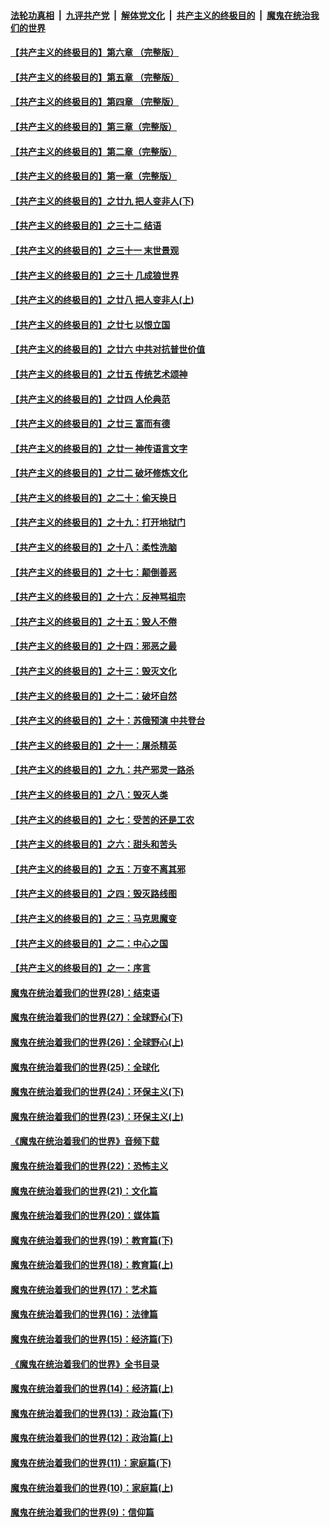 ####  [法轮功真相](../../../../basic/blob/master/README.md?t=04250431) &nbsp;|&nbsp; [九评共产党](../../../../9ping.md/blob/master/README.md?t=04250431) &nbsp;|&nbsp; [解体党文化](../../../../jtdwh.md/blob/master/README.md?t=04250431)  &nbsp;|&nbsp; [共产主义的终极目的](../../../../gczydzjmd.md/blob/master/README.md?t=04250431) &nbsp;|&nbsp; [魔鬼在统治我们的世界](../../../../mgztzwmdsj.md/blob/master/README.md?t=04250431) 

#### [【共产主义的终极目的】第六章 （完整版）](../pages/nsc422/n11428913.md?t=04250431) 

#### [【共产主义的终极目的】第五章 （完整版）](../pages/nsc422/n11428912.md?t=04250431) 

#### [【共产主义的终极目的】第四章 （完整版）](../pages/nsc422/n11428907.md?t=04250431) 

#### [【共产主义的终极目的】第三章（完整版）](../pages/nsc422/n11428848.md?t=04250431) 

#### [【共产主义的终极目的】第二章（完整版）](../pages/nsc422/n11428831.md?t=04250431) 

#### [【共产主义的终极目的】第一章（完整版）](../pages/nsc422/n11417651.md?t=04250431) 

#### [【共产主义的终极目的】之廿九 把人变非人(下)](../pages/nsc422/n11344140.md?t=04250431) 

#### [【共产主义的终极目的】之三十二 结语](../pages/nsc422/n11360535.md?t=04250431) 

#### [【共产主义的终极目的】之三十一 末世景观](../pages/nsc422/n11351129.md?t=04250431) 

#### [【共产主义的终极目的】之三十 几成狼世界](../pages/nsc422/n11348280.md?t=04250431) 

#### [【共产主义的终极目的】之廿八 把人变非人(上)](../pages/nsc422/n11340492.md?t=04250431) 

#### [【共产主义的终极目的】之廿七 以恨立国](../pages/nsc422/n11336944.md?t=04250431) 

#### [【共产主义的终极目的】之廿六 中共对抗普世价值](../pages/nsc422/n11324785.md?t=04250431) 

#### [【共产主义的终极目的】之廿五 传统艺术颂神](../pages/nsc422/n11296396.md?t=04250431) 

#### [【共产主义的终极目的】之廿四 人伦典范](../pages/nsc422/n11296397.md?t=04250431) 

#### [【共产主义的终极目的】之廿三 富而有德](../pages/nsc422/n11283598.md?t=04250431) 

#### [【共产主义的终极目的】之廿一 神传语言文字](../pages/nsc422/n11263265.md?t=04250431) 

#### [【共产主义的终极目的】之廿二 破坏修炼文化](../pages/nsc422/n11245728.md?t=04250431) 

#### [【共产主义的终极目的】之二十：偷天换日](../pages/nsc422/n11238846.md?t=04250431) 

#### [【共产主义的终极目的】之十九：打开地狱门](../pages/nsc422/n11206376.md?t=04250431) 

#### [【共产主义的终极目的】之十八：柔性洗脑](../pages/nsc422/n11199994.md?t=04250431) 

#### [【共产主义的终极目的】之十七：颠倒善恶](../pages/nsc422/n11179782.md?t=04250431) 

#### [【共产主义的终极目的】之十六：反神骂祖宗](../pages/nsc422/n11166798.md?t=04250431) 

#### [【共产主义的终极目的】之十五：毁人不倦](../pages/nsc422/n11166792.md?t=04250431) 

#### [【共产主义的终极目的】之十四：邪恶之最](../pages/nsc422/n11150249.md?t=04250431) 

#### [【共产主义的终极目的】之十三：毁灭文化](../pages/nsc422/n11135227.md?t=04250431) 

#### [【共产主义的终极目的】之十二：破坏自然](../pages/nsc422/n11135214.md?t=04250431) 

#### [【共产主义的终极目的】之十：苏俄预演 中共登台](../pages/nsc422/n11118424.md?t=04250431) 

#### [【共产主义的终极目的】之十一：屠杀精英](../pages/nsc422/n11118442.md?t=04250431) 

#### [【共产主义的终极目的】之九：共产邪灵一路杀](../pages/nsc422/n11114139.md?t=04250431) 

#### [【共产主义的终极目的】之八：毁灭人类](../pages/nsc422/n11108503.md?t=04250431) 

#### [【共产主义的终极目的】之七：受苦的还是工农](../pages/nsc422/n11101809.md?t=04250431) 

#### [【共产主义的终极目的】之六：甜头和苦头](../pages/nsc422/n11096971.md?t=04250431) 

#### [【共产主义的终极目的】之五：万变不离其邪](../pages/nsc422/n11091285.md?t=04250431) 

#### [【共产主义的终极目的】之四：毁灭路线图](../pages/nsc422/n11086284.md?t=04250431) 

#### [【共产主义的终极目的】之三：马克思魔变](../pages/nsc422/n11061941.md?t=04250431) 

#### [【共产主义的终极目的】之二：中心之国](../pages/nsc422/n11047728.md?t=04250431) 

#### [【共产主义的终极目的】之一：序言](../pages/nsc422/n11086077.md?t=04250431) 

#### [魔鬼在统治着我们的世界(28)：结束语](../pages/nsc422/n10936246.md?t=04250431) 

#### [魔鬼在统治着我们的世界(27)：全球野心(下)](../pages/nsc422/n10928319.md?t=04250431) 

#### [魔鬼在统治着我们的世界(26)：全球野心(上)](../pages/nsc422/n10900318.md?t=04250431) 

#### [魔鬼在统治着我们的世界(25)：全球化](../pages/nsc422/n10788205.md?t=04250431) 

#### [魔鬼在统治着我们的世界(24)：环保主义(下)](../pages/nsc422/n10695307.md?t=04250431) 

#### [魔鬼在统治着我们的世界(23)：环保主义(上)](../pages/nsc422/n10688613.md?t=04250431) 

#### [《魔鬼在统治着我们的世界》音频下载](../pages/nsc422/n10635553.md?t=04250431) 

#### [魔鬼在统治着我们的世界(22)：恐怖主义](../pages/nsc422/n10614727.md?t=04250431) 

#### [魔鬼在统治着我们的世界(21)：文化篇](../pages/nsc422/n10597706.md?t=04250431) 

#### [魔鬼在统治着我们的世界(20)：媒体篇](../pages/nsc422/n10586579.md?t=04250431) 

#### [魔鬼在统治着我们的世界(19)：教育篇(下)](../pages/nsc422/n10564808.md?t=04250431) 

#### [魔鬼在统治着我们的世界(18)：教育篇(上)](../pages/nsc422/n10526970.md?t=04250431) 

#### [魔鬼在统治着我们的世界(17)：艺术篇](../pages/nsc422/n10499093.md?t=04250431) 

#### [魔鬼在统治着我们的世界(16)：法律篇](../pages/nsc422/n10485969.md?t=04250431) 

#### [魔鬼在统治着我们的世界(15)：经济篇(下)](../pages/nsc422/n10469975.md?t=04250431) 

#### [《魔鬼在统治着我们的世界》全书目录](../pages/nsc422/n10464261.md?t=04250431) 

#### [魔鬼在统治着我们的世界(14)：经济篇(上)](../pages/nsc422/n10457370.md?t=04250431) 

#### [魔鬼在统治着我们的世界(13)：政治篇(下)](../pages/nsc422/n10448270.md?t=04250431) 

#### [魔鬼在统治着我们的世界(12)：政治篇(上)](../pages/nsc422/n10444576.md?t=04250431) 

#### [魔鬼在统治着我们的世界(11)：家庭篇(下)](../pages/nsc422/n10440961.md?t=04250431) 

#### [魔鬼在统治着我们的世界(10)：家庭篇(上)](../pages/nsc422/n10435448.md?t=04250431) 

#### [魔鬼在统治着我们的世界(9)：信仰篇](../pages/nsc422/n10432159.md?t=04250431) 

